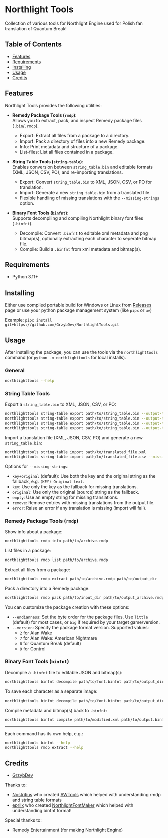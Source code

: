 # Northlight Tools

Collection of various tools for Northlight Engine used for Polish fan translation of Quantum Break!

Table of Contents
-----------------
- [Features](#features)
- [Requirements](#build-requirements)
- [Installing](#installing)
- [Usage](#usage)
- [Credits](#credits)

Features
--------

Northlight Tools provides the following utilities:

- **Remedy Package Tools (`rmdp`)**:  
  Allows you to extract, pack, and inspect Remedy package files (`.bin`/`.rmdp`).  
  - Export: Extract all files from a package to a directory.
  - Import: Pack a directory of files into a new Remedy package.
  - Info: Print metadata and structure of a package.
  - List-files: List all files contained in a package.

- **String Table Tools (`string-table`)**:  
  Enables conversion between `string_table.bin` and editable formats (XML, JSON, CSV, PO), and re-importing translations.  
  - Export: Convert `string_table.bin` to XML, JSON, CSV, or PO for translation.
  - Import: Generate a new `string_table.bin` from a translated file.
  - Flexible handling of missing translations with the `--missing-strings` option.

- **Binary Font Tools (`binfnt`)**:  
  Supports decompiling and compiling Northlight binary font files (`.binfnt`).  
  - Decompile: Convert `.binfnt` to editable xml metadata and png bitmap(s), optionally extracting each character to seperate bitmap file.
  - Compile: Build a `.binfnt` from xml metadata and bitmap(s).

Requirements
------------

- Python 3.11+

Installing
----------

Either use compiled portable build for Windows or Linux from [Releases](https://github.com/GrzybDev/NorthlightTools/releases) page or use your python package management system (like `pipx` or `uv`)

Example:
`pipx install git+https://github.com/GrzybDev/NorthlightTools.git`


Usage
-----

After installing the package, you can use the tools via the `northlighttools` command (or `python -m northlighttools` for local installs).

### General

```sh
northlighttools --help
```

### String Table Tools

Export a `string_table.bin` to XML, JSON, CSV, or PO:
```sh
northlighttools string-table export path/to/string_table.bin --output-type xml
northlighttools string-table export path/to/string_table.bin --output-type json
northlighttools string-table export path/to/string_table.bin --output-type csv
northlighttools string-table export path/to/string_table.bin --output-type po
```

Import a translation file (XML, JSON, CSV, PO) and generate a new `string_table.bin`:
```sh
northlighttools string-table import path/to/translated_file.xml
northlighttools string-table import path/to/translated_file.csv --missing-strings key
```
Options for `--missing-strings`:

- `key+original` (default): Use both the key and the original string as the fallback, e.g. `(KEY) Original text`.
- `key`: Use only the key as the fallback for missing translations.
- `original`: Use only the original (source) string as the fallback.
- `empty`: Use an empty string for missing translations.
- `remove`: Remove entries with missing translations from the output file.
- `error`: Raise an error if any translation is missing (import will fail).

### Remedy Package Tools (`rmdp`)

Show info about a package:
```sh
northlighttools rmdp info path/to/archive.rmdp
```

List files in a package:
```sh
northlighttools rmdp list path/to/archive.rmdp
```

Extract all files from a package:
```sh
northlighttools rmdp extract path/to/archive.rmdp path/to/output_dir
```

Pack a directory into a Remedy package:
```sh
northlighttools rmdp pack path/to/input_dir path/to/output_archive.rmdp
```
You can customize the package creation with these options:
- `--endianness`: Set the byte order for the package files. Use `little` (default) for most cases, or `big` if required by your target game/version.
- `--version`: Specify the package format version. Supported values:
    - `2` for Alan Wake
    - `7` for Alan Wake: American Nightmare
    - `8` for Quantum Break (default)
    - `9` for Control

### Binary Font Tools (`binfnt`)

Decompile a `.binfnt` file to editable JSON and bitmap(s):
```sh
northlighttools binfnt decompile path/to/font.binfnt path/to/output_dir
```
To save each character as a separate image:
```sh
northlighttools binfnt decompile path/to/font.binfnt path/to/output_dir --separate-chars
```

Compile metadata and bitmap(s) back to `.binfnt`:
```sh
northlighttools binfnt compile path/to/modified.xml path/to/output.binfnt
```

---

Each command has its own help, e.g.:
```sh
northlighttools binfnt --help
northlighttools rmdp extract --help
```

Credits
-------

- [GrzybDev](https://grzyb.dev)

Thanks to:
- [Nostritius](https://github.com/Nostritius) who created [AWTools](https://github.com/Nostritius/AWTools) which helped with understanding rmdp and string table formats
- [eprilx](https://github.com/eprilx) who created [NorthlightFontMaker](https://github.com/eprilx/NorthlightFontMaker) which helped with understanding binfnt format!

Special thanks to:
- Remedy Entertainment (for making Northlight Engine)
